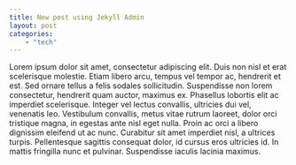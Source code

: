 ```yaml
---
title: New post using Jekyll Admin
layout: post
categories:
    - "tech"
---
```


Lorem ipsum dolor sit amet, consectetur adipiscing elit. Duis non nisl et erat scelerisque molestie. Etiam libero arcu, tempus vel tempor ac, hendrerit et est. Sed ornare tellus a felis sodales sollicitudin. Suspendisse non lorem consectetur, hendrerit quam auctor, maximus ex. Phasellus lobortis elit ac imperdiet scelerisque. Integer vel lectus convallis, ultricies dui vel, venenatis leo. Vestibulum convallis, metus vitae rutrum laoreet, dolor orci tristique magna, in egestas ante nisl eget nulla. Proin ac orci a libero dignissim eleifend ut ac nunc. Curabitur sit amet imperdiet nisl, a ultrices turpis. Pellentesque sagittis consequat dolor, id cursus eros ultricies id. In mattis fringilla nunc et pulvinar. Suspendisse iaculis lacinia maximus.
